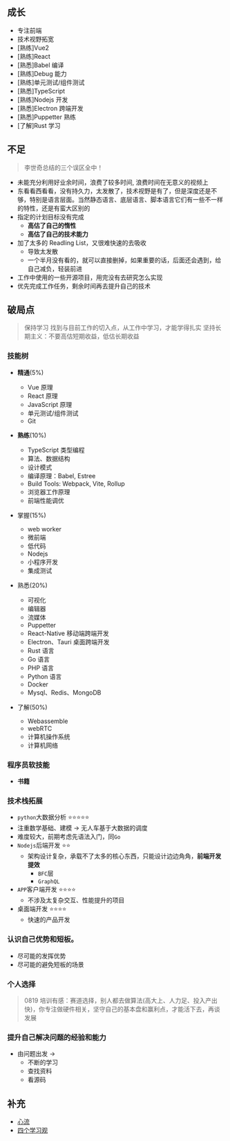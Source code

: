 ## 成长

- 专注前端
- 技术视野拓宽
- [熟练]Vue2
- [熟练]React
- [熟悉]Babel 编译
- [熟练]Debug 能力
- [熟练]单元测试/组件测试
- [熟悉]TypeScript
- [熟练]Nodejs 开发
- [熟悉]Electron 跨端开发
- [熟悉]Puppetter 熟练
- [了解]Rust 学习

## 不足

> 李世奇总结的三个误区全中！

- 未能充分利用好业余时间，浪费了较多时间, 浪费时间在无意义的视频上
- 东看看西看看，没有持久力，太发散了，技术视野是有了，但是深度还是不够，特别是语言层面。当然静态语言、底层语言、脚本语言它们有一些不一样的特性，还是有蛮大区别的
- 指定的计划目标没有完成
  - **高估了自己的惰性**
  - **高估了自己的技术能力**
- 加了太多的 Readling List，又很难快速的去吸收
  - 导致太发散
  - 一个半月没有看的，就可以直接删掉，如果重要的话，后面还会遇到，给自己减负，轻装前进
- 工作中使用的一些开源项目，用完没有去研究怎么实现
- 优先完成工作任务，剩余时间再去提升自己的技术

## 破局点

> 保持学习
> 找到与目前工作的切入点，从工作中学习，才能学得扎实
> 坚持长期主义：不要高估短期收益，低估长期收益

### 技能树

- **精通**(5%)
  - Vue 原理
  - React 原理
  - JavaScript 原理
  - 单元测试/组件测试
  - Git
- **熟练**(10%)
  - TypeScript 类型编程
  - 算法、数据结构
  - 设计模式
  - 编译原理：Babel, Estree
  - Build Tools: Webpack, Vite, Rollup
  - 浏览器工作原理
  - 前端性能调优
- 掌握(15%)
  - web worker
  - 微前端
  - 低代码
  - Nodejs
  - 小程序开发
  - 集成测试
- 熟悉(20%)

  - 可视化
  - 编辑器
  - 流媒体
  - Puppetter
  - React-Native 移动端跨端开发
  - Electron、Tauri 桌面跨端开发
  - Rust 语言
  - Go 语言
  - PHP 语言
  - Python 语言
  - Docker
  - Mysql、Redis、MongoDB

- 了解(50%)
  - Webassemble
  - webRTC
  - 计算机操作系统
  - 计算机网络

### 程序员软技能

- **书籍**

### 技术栈拓展

- `python`大数据分析 ⭐️⭐️⭐️⭐️⭐️
- 注重数学基础、建模 -> 无人车基于大数据的调度
- 难度较大，前期考虑先语法入门，同`Go`
- `Nodejs`后端开发 ⭐️⭐️
  - 架构设计复杂，承载不了太多的核心东西，只能设计边边角角，**前端开发提效**
    - `BFC`层
    - `GraphQL`
- `APP`客户端开发 ⭐️⭐️⭐️⭐️
  - 不涉及太复杂交互、性能提升的项目
- 桌面端开发 ⭐️⭐️⭐️⭐️
  - 快速的产品开发

### 认识自己优势和短板。

- 尽可能的发挥优势
- 尽可能的避免短板的场景

### 个人选择

> 0819 培训有感：赛道选择，别人都去做算法(高大上、人力足、投入产出快)，你专注做硬件相关，坚守自己的基本盘和赢利点，才能活下去，再谈发展

### 提升自己解决问题的经验和能力

- 由问题出发 ->
  - 不断的学习
  - 查找资料
  - 看源码

## 补充

- [心流](./%E8%B0%88%E8%B0%88%E3%80%8C%E5%BF%83%E6%B5%81%E3%80%8D%EF%BC%9A%E5%A6%82%E4%BD%95%E5%9C%A8%E5%AD%A6%E4%B9%A0%E4%B8%AD%E4%BD%93%E9%AA%8C%E5%BF%AB%E4%B9%90.md)
- [四个学习观](./%E5%9B%9B%E5%8F%A5%E8%AF%9D%E6%80%BB%E7%BB%93%E5%AD%A6%E4%B9%A0%E8%A7%82.md)
